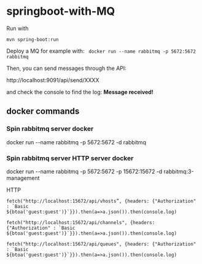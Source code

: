 # springboot-with-MQ

Run with 

```
mvn spring-boot:run
```

Deploy a MQ for example with: ` docker run --name rabbitmq -p 5672:5672 rabbitmq`

Then, you can send messages through the API:

http://localhost:9091/api/send/XXXX

and check the console to find the log: **Message received!**

## docker commands

### Spin rabbitmq server docker
docker run --name rabbitmq -p 5672:5672  -d rabbitmq

### Spin rabbitmq server HTTP server docker

docker run --name rabbitmq -p 5672:5672 -p 15672:15672 -d rabbitmq:3-management

HTTP

```
fetch("http://localhost:15672/api/vhosts”, {headers: {"Authorization" : `Basic ${btoa('guest:guest')}`}}).then(a=>a.json()).then(console.log)

fetch("http://localhost:15672/api/channels", {headers: {"Authorization" : `Basic ${btoa('guest:guest')}`}}).then(a=>a.json()).then(console.log)

fetch("http://localhost:15672/api/queues", {headers: {"Authorization" : `Basic ${btoa('guest:guest')}`}}).then(a=>a.json()).then(console.log)
```
